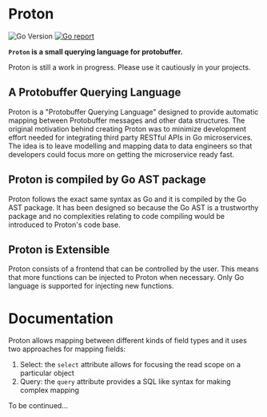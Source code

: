 # Proton
![Go Version](https://img.shields.io/badge/Go-%3E%3D%201.18-%23007d9c)
[![Go report](https://goreportcard.com/badge/github.com/vedadiyan/proton)](https://goreportcard.com/report/github.com/vedadiyan/proton)

**`Proton` is a small querying language for protobuffer.**

Proton is still a work in progress. Please use it cautiously in your projects.

## A Protobuffer Querying Language

Proton is a "Protobuffer Querying Language" designed to provide automatic mapping between Protobuffer messages and other data structures. The original motivation behind creating Proton was to minimize development effort needed for integrating third party RESTful APIs in Go microservices. The idea is to leave modelling and mapping data to data engineers so that developers could focus more on getting the microservice ready fast. 

## Proton is compiled by Go AST package 
Proton follows the exact same syntax as Go and it is compiled by the Go AST package. It has been designed so because the Go AST is a trustworthy package and no complexities relating to code compiling would be introduced to Proton's code base. 
## Proton is Extensible 
Proton consists of a frontend that can be controlled by the user. This means that more functions can be injected to Proton when necessary. Only Go language is supported for injecting new functions. 

# Documentation 
Proton allows mapping between different kinds of field types and it uses two approaches for mapping fields: 

 1. Select: the `select` attribute allows for focusing the read scope on a particular object 
 2. Query: the `query` attribute provides a SQL like syntax for making complex mapping 

To be continued...

 
